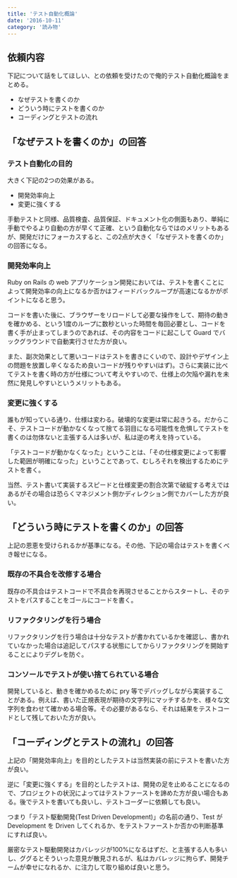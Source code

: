 ```yaml
---
title: 'テスト自動化概論'
date: '2016-10-11'
category: '読み物'
---
```


## 依頼内容

下記について話をしてほしい、との依頼を受けたので俺的テスト自動化概論をまとめる。

- なぜテストを書くのか
- どういう時にテストを書くのか
- コーディングとテストの流れ

## 「なぜテストを書くのか」の回答

### テスト自動化の目的

大きく下記の2つの効果がある。

- 開発効率向上
- 変更に強くする

手動テストと同様、品質検査、品質保証、ドキュメント化の側面もあり、単純に手動でやるより自動の方が早くて正確、という自動化ならではのメリットもあるが、開発だけにフォーカスすると、この2点が大きく「なぜテストを書くのか」の回答になる。

### 開発効率向上

Ruby on Rails の web アプリケーション開発においては、テストを書くことによって開発効率の向上になるか否かはフィードバックループが高速になるかがポイントになると思う。

コードを書いた後に、ブラウザーをリロードして必要な操作をして、期待の動きを確かめる、という1度のループに数秒といった時間を毎回必要とし、コードを書く手が止まってしまうのであれば、その内容をコードに起こして Guard でバックグラウンドで自動実行させた方が良い。

また、副次効果として悪いコードはテストを書きにくいので、設計やデザイン上の問題を放置し辛くなるため良いコードが残りやすい(はず)。さらに実装に比べてテストを書く時の方が仕様について考えやすいので、仕様上の欠陥や漏れを未然に発見しやすいというメリットもある。

### 変更に強くする

誰もが知っている通り、仕様は変わる。破壊的な変更は常に起きうる。だからこそ、テストコードが動かなくなって捨てる羽目になる可能性を危惧してテストを書くのは勿体ないと主張する人は多いが、私は逆の考えを持っている。

「テストコードが動かなくなった」ということは、「その仕様変更によって影響した範囲が明確になった」ということであって、むしろそれを検出するためにテストを書く。

当然、テスト書いて実装するスピードと仕様変更の割合次第で破綻する考えではあるがその場合は恐らくマネジメント側かディレクション側でカバーした方が良い。

## 「どういう時にテストを書くのか」の回答

上記の恩恵を受けられるかが基準になる。その他、下記の場合はテストを書くべき報せになる。

### 既存の不具合を改修する場合

既存の不具合はテストコードで不具合を再現させることからスタートし、そのテストをパスすることをゴールにコードを書く。

### リファクタリングを行う場合

リファクタリングを行う場合は十分なテストが書かれているかを確認し、書かれていなかった場合は追記してパスする状態にしてからリファクタリングを開始することによりデグレを防ぐ。

### コンソールでテストが使い捨てられている場合

開発していると、動きを確かめるために pry 等でデバッグしながら実装することがある。例えば、書いた正規表現が期待の文字列にマッチするかを、様々な文字列を食わせて確かめる場合等。その必要があるなら、それは結果をテストコードとして残しておいた方が良い。

## 「コーディングとテストの流れ」の回答

上記の「開発効率向上」を目的としたテストは当然実装の前にテストを書いた方が良い。

逆に「変更に強くする」を目的としたテストは、開発の足を止めることになるので、プロジェクトの状況によってはテストファーストを諦めた方が良い場合もある。後でテストを書いても良いし、テストコーダーに依頼しても良い。

つまり「テスト駆動開発(Test Driven Development)」の名前の通り、Test が Development を Driven してくれるか、をテストファーストか否かの判断基準にすれば良い。

厳密なテスト駆動開発はカバレッジが100%になるはずだ、と主張する人も多いし、ググるとそういった意見が散見されるが、私はカバレッジに拘らず、開発チームが幸せになれるか、に注力して取り組めば良いと思う。
